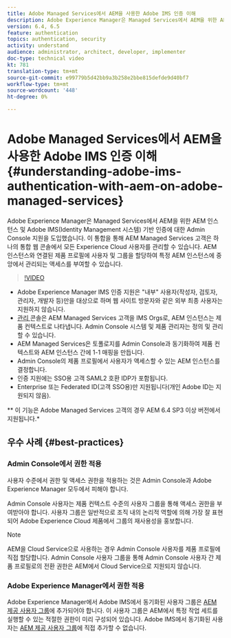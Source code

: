 ```yaml
---
title: Adobe Managed Services에서 AEM을 사용한 Adobe IMS 인증 이해
description: Adobe Experience Manager은 Managed Services에서 AEM을 위한 AEM 인스턴스 및 Adobe IMS(Identity Management 시스템) 기반 인증에 대한 Admin Console 지원을 도입했습니다.   이 통합을 통해 AEM Managed Services 고객은 하나의 통합 웹 콘솔에서 모든 Experience Cloud 사용자를 관리할 수 있습니다. 사용자 및 그룹을 AEM 인스턴스와 연관된 제품 프로필에 할당할 수 있으므로 특정 AEM 인스턴스에 대한 중앙에서 관리되는 액세스 권한을 부여할 수 있습니다.
version: 6.4, 6.5
feature: authentication
topics: authentication, security
activity: understand
audience: administrator, architect, developer, implementer
doc-type: technical video
kt: 781
translation-type: tm+mt
source-git-commit: e99779b5d42bb9a3b258e2bbe815defde9d40bf7
workflow-type: tm+mt
source-wordcount: '448'
ht-degree: 0%

---
```



# Adobe Managed Services에서 AEM을 사용한 Adobe IMS 인증 이해{#understanding-adobe-ims-authentication-with-aem-on-adobe-managed-services}

Adobe Experience Manager은 Managed Services에서 AEM을 위한 AEM 인스턴스 및 Adobe IMS(Identity Management 시스템) 기반 인증에 대한 Admin Console 지원을 도입했습니다.   이 통합을 통해 AEM Managed Services 고객은 하나의 통합 웹 콘솔에서 모든 Experience Cloud 사용자를 관리할 수 있습니다. AEM 인스턴스와 연결된 제품 프로필에 사용자 및 그룹을 할당하여 특정 AEM 인스턴스에 중앙에서 관리되는 액세스를 부여할 수 있습니다.

>[!VIDEO](https://video.tv.adobe.com/v/26170?quality=12&learn=on)

* Adobe Experience Manager IMS 인증 지원은 &quot;내부&quot; 사용자(작성자, 검토자, 관리자, 개발자 등)만을 대상으로 하며 웹 사이트 방문자와 같은 외부 최종 사용자는 지원하지 않습니다.
* [관리 ](https://adminconsole.adobe.com/) 콘솔은 AEM Managed Services 고객을 IMS Orgs로, AEM 인스턴스는 제품 컨텍스트로 나타냅니다. Admin Console 시스템 및 제품 관리자는 정의 및 관리할 수 있습니다.
* AEM Managed Services은 토폴로지를 Admin Console과 동기화하여 제품 컨텍스트와 AEM 인스턴스 간에 1-1 매핑을 만듭니다.
* Admin Console의 제품 프로필에서 사용자가 액세스할 수 있는 AEM 인스턴스를 결정합니다.
* 인증 지원에는 SSO용 고객 SAML2 호환 IDP가 포함됩니다.
* Enterprise 또는 Federated ID(고객 SSO용)만 지원됩니다(개인 Adobe ID는 지원되지 않음).

** 이 기능은 Adobe Managed Services 고객의 경우 AEM 6.4 SP3 이상 버전에서 지원됩니다.*

## 우수 사례 {#best-practices}

### Admin Console에서 권한 적용

사용자 수준에서 권한 및 액세스 권한을 적용하는 것은 Admin Console과 Adobe Experience Manager 모두에서 피해야 합니다.

Admin Console 사용자는 제품 컨텍스트 수준의 사용자 그룹을 통해 액세스 권한을 부여받아야 합니다. 사용자 그룹은 일반적으로 조직 내의 논리적 역할에 의해 가장 잘 표현되어 Adobe Experience Cloud 제품에서 그룹의 재사용성을 홍보합니다.

>[!NOTE]
>
> AEM을 Cloud Service으로 사용하는 경우 Admin Console 사용자를 제품 프로필에 직접 할당합니다. Admin Console 사용자 그룹을 통해 Admin Console 사용자 간 제품 프로필로의 전환 권한은 AEM에서 Cloud Service으로 지원되지 않습니다.

### Adobe Experience Manager에서 권한 적용

Adobe Experience Manager에서 Adobe IMS에서 동기화된 사용자 그룹은 [AEM 제공 사용자 그룹](https://helpx.adobe.com/experience-manager/6-4/sites/administering/using/security.html)에 추가되어야 합니다. 이 사용자 그룹은 AEM에서 특정 작업 세트를 실행할 수 있는 적절한 권한이 미리 구성되어 있습니다. Adobe IMS에서 동기화된 사용자는 [AEM 제공 사용자 그룹](https://helpx.adobe.com/experience-manager/6-4/sites/administering/using/security.html)에 직접 추가할 수 없습니다.
